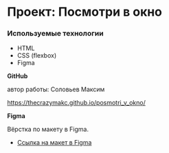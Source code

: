 # Проект: Посмотри в окно

### Используемые технологии
* HTML
* CSS (flexbox)
* Figma


**GitHub**

автор работы: Соловьев Максим

 https://thecrazymakc.github.io/posmotri_v_okno/


**Figma**

Вёрстка по макету в Figma.

* [Ссылка на макет в Figma](https://www.figma.com/file/QHcvX1RsUI89CulRB7HLk6/%234-%D0%9F%D0%BE%D1%81%D0%BC%D0%BE%D1%82%D1%80%D0%B8-%D0%B2-%D0%BE%D0%BA%D0%BD%D0%BE?node-id=301%3A43&mode=dev)